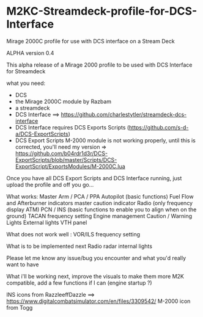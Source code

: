# M2KC-Streamdeck-profile-for-DCS-Interface
Mirage 2000C profile for use with DCS interface on a Stream Deck

ALPHA version 0.4

This alpha release of a Mirage 2000 profile to be used with DCS Interface for Streamdeck

what you need:
- DCS
- the Mirage 2000C module by Razbam
- a streamdeck
- DCS Interface ==> https://github.com/charlestytler/streamdeck-dcs-interface
- DCS Interface requires DCS Exports Scripts (https://github.com/s-d-a/DCS-ExportScripts)
- DCS Export Scripts M-2000 module is not working properly, until this is corrected, you'll need my version => https://github.com/b04rdr1d3r/DCS-ExportScripts/blob/master/Scripts/DCS-ExportScript/ExportsModules/M-2000C.lua

Once you have all DCS Export Scripts and DCS Interface running, just upload the profile and off you go...

What works:
Master Arm / PCA / PPA
Autopilot (basic functions)
Fuel Flow and Afterburner indicators
master caution indicator
Radio (only frequency display ATM)
PCN / INS (basic functions to enable you to align when on the ground)
TACAN frequency setting
Engine management
Caution / Warning Lights
External lights
VTH panel

What does not work well : VOR/ILS frequency setting

What is to be implemented next
Radio
radar
internal lights

Please let me know any issue/bug you encounter and what you'd really want to have 

What i'll be working next, improve the visuals to make them more M2K compatible, add a few functions if I can (engine startup ?)

INS icons from RazzleeffDazzle ==> https://www.digitalcombatsimulator.com/en/files/3309542/
M-2000 icon from Togg
